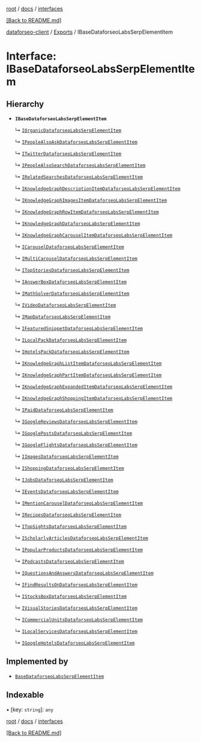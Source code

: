 [root](./../../ "root") / [docs](./../ "docs") / [interfaces](./ "interfaces")

[[Back to README.md]](./../../README.md "[Back to README.md]")

[dataforseo-client](../README.md) / [Exports](../modules.md) / IBaseDataforseoLabsSerpElementItem

# Interface: IBaseDataforseoLabsSerpElementItem

## Hierarchy

- **`IBaseDataforseoLabsSerpElementItem`**
  
  ↳ [`IOrganicDataforseoLabsSerpElementItem`](IOrganicDataforseoLabsSerpElementItem.md)
  
  ↳ [`IPeopleAlsoAskDataforseoLabsSerpElementItem`](IPeopleAlsoAskDataforseoLabsSerpElementItem.md)
  
  ↳ [`ITwitterDataforseoLabsSerpElementItem`](ITwitterDataforseoLabsSerpElementItem.md)
  
  ↳ [`IPeopleAlsoSearchDataforseoLabsSerpElementItem`](IPeopleAlsoSearchDataforseoLabsSerpElementItem.md)
  
  ↳ [`IRelatedSearchesDataforseoLabsSerpElementItem`](IRelatedSearchesDataforseoLabsSerpElementItem.md)
  
  ↳ [`IKnowledgeGraphDescriptionItemDataforseoLabsSerpElementItem`](IKnowledgeGraphDescriptionItemDataforseoLabsSerpElementItem.md)
  
  ↳ [`IKnowledgeGraphImagesItemDataforseoLabsSerpElementItem`](IKnowledgeGraphImagesItemDataforseoLabsSerpElementItem.md)
  
  ↳ [`IKnowledgeGraphRowItemDataforseoLabsSerpElementItem`](IKnowledgeGraphRowItemDataforseoLabsSerpElementItem.md)
  
  ↳ [`IKnowledgeGraphDataforseoLabsSerpElementItem`](IKnowledgeGraphDataforseoLabsSerpElementItem.md)
  
  ↳ [`IKnowledgeGraphCarouselItemDataforseoLabsSerpElementItem`](IKnowledgeGraphCarouselItemDataforseoLabsSerpElementItem.md)
  
  ↳ [`ICarouselDataforseoLabsSerpElementItem`](ICarouselDataforseoLabsSerpElementItem.md)
  
  ↳ [`IMultiCarouselDataforseoLabsSerpElementItem`](IMultiCarouselDataforseoLabsSerpElementItem.md)
  
  ↳ [`ITopStoriesDataforseoLabsSerpElementItem`](ITopStoriesDataforseoLabsSerpElementItem.md)
  
  ↳ [`IAnswerBoxDataforseoLabsSerpElementItem`](IAnswerBoxDataforseoLabsSerpElementItem.md)
  
  ↳ [`IMathSolverDataforseoLabsSerpElementItem`](IMathSolverDataforseoLabsSerpElementItem.md)
  
  ↳ [`IVideoDataforseoLabsSerpElementItem`](IVideoDataforseoLabsSerpElementItem.md)
  
  ↳ [`IMapDataforseoLabsSerpElementItem`](IMapDataforseoLabsSerpElementItem.md)
  
  ↳ [`IFeaturedSnippetDataforseoLabsSerpElementItem`](IFeaturedSnippetDataforseoLabsSerpElementItem.md)
  
  ↳ [`ILocalPackDataforseoLabsSerpElementItem`](ILocalPackDataforseoLabsSerpElementItem.md)
  
  ↳ [`IHotelsPackDataforseoLabsSerpElementItem`](IHotelsPackDataforseoLabsSerpElementItem.md)
  
  ↳ [`IKnowledgeGraphListItemDataforseoLabsSerpElementItem`](IKnowledgeGraphListItemDataforseoLabsSerpElementItem.md)
  
  ↳ [`IKnowledgeGraphPartItemDataforseoLabsSerpElementItem`](IKnowledgeGraphPartItemDataforseoLabsSerpElementItem.md)
  
  ↳ [`IKnowledgeGraphExpandedItemDataforseoLabsSerpElementItem`](IKnowledgeGraphExpandedItemDataforseoLabsSerpElementItem.md)
  
  ↳ [`IKnowledgeGraphShoppingItemDataforseoLabsSerpElementItem`](IKnowledgeGraphShoppingItemDataforseoLabsSerpElementItem.md)
  
  ↳ [`IPaidDataforseoLabsSerpElementItem`](IPaidDataforseoLabsSerpElementItem.md)
  
  ↳ [`IGoogleReviewsDataforseoLabsSerpElementItem`](IGoogleReviewsDataforseoLabsSerpElementItem.md)
  
  ↳ [`IGooglePostsDataforseoLabsSerpElementItem`](IGooglePostsDataforseoLabsSerpElementItem.md)
  
  ↳ [`IGoogleFlightsDataforseoLabsSerpElementItem`](IGoogleFlightsDataforseoLabsSerpElementItem.md)
  
  ↳ [`IImagesDataforseoLabsSerpElementItem`](IImagesDataforseoLabsSerpElementItem.md)
  
  ↳ [`IShoppingDataforseoLabsSerpElementItem`](IShoppingDataforseoLabsSerpElementItem.md)
  
  ↳ [`IJobsDataforseoLabsSerpElementItem`](IJobsDataforseoLabsSerpElementItem.md)
  
  ↳ [`IEventsDataforseoLabsSerpElementItem`](IEventsDataforseoLabsSerpElementItem.md)
  
  ↳ [`IMentionCarouselDataforseoLabsSerpElementItem`](IMentionCarouselDataforseoLabsSerpElementItem.md)
  
  ↳ [`IRecipesDataforseoLabsSerpElementItem`](IRecipesDataforseoLabsSerpElementItem.md)
  
  ↳ [`ITopSightsDataforseoLabsSerpElementItem`](ITopSightsDataforseoLabsSerpElementItem.md)
  
  ↳ [`IScholarlyArticlesDataforseoLabsSerpElementItem`](IScholarlyArticlesDataforseoLabsSerpElementItem.md)
  
  ↳ [`IPopularProductsDataforseoLabsSerpElementItem`](IPopularProductsDataforseoLabsSerpElementItem.md)
  
  ↳ [`IPodcastsDataforseoLabsSerpElementItem`](IPodcastsDataforseoLabsSerpElementItem.md)
  
  ↳ [`IQuestionsAndAnswersDataforseoLabsSerpElementItem`](IQuestionsAndAnswersDataforseoLabsSerpElementItem.md)
  
  ↳ [`IFindResultsOnDataforseoLabsSerpElementItem`](IFindResultsOnDataforseoLabsSerpElementItem.md)
  
  ↳ [`IStocksBoxDataforseoLabsSerpElementItem`](IStocksBoxDataforseoLabsSerpElementItem.md)
  
  ↳ [`IVisualStoriesDataforseoLabsSerpElementItem`](IVisualStoriesDataforseoLabsSerpElementItem.md)
  
  ↳ [`ICommercialUnitsDataforseoLabsSerpElementItem`](ICommercialUnitsDataforseoLabsSerpElementItem.md)
  
  ↳ [`ILocalServicesDataforseoLabsSerpElementItem`](ILocalServicesDataforseoLabsSerpElementItem.md)
  
  ↳ [`IGoogleHotelsDataforseoLabsSerpElementItem`](IGoogleHotelsDataforseoLabsSerpElementItem.md)

## Implemented by

- [`BaseDataforseoLabsSerpElementItem`](../classes/BaseDataforseoLabsSerpElementItem.md)

## Indexable

▪ [key: `string`]: `any`

[root](./../../ "root") / [docs](./../ "docs") / [interfaces](./ "interfaces")

[[Back to README.md]](./../../README.md "[Back to README.md]")